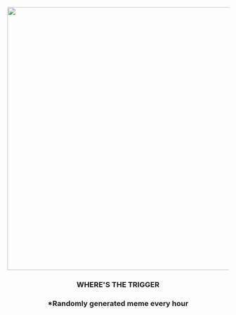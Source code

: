 <p align="center">
        <img src="https://i.redd.it/u78pucu78yi91.jpg" width="600" height="600">
        </p>
        <h3 align="center">WHERE'S THE TRIGGER</h3>
        <h3 align="center">*Randomly generated meme every hour</h3>
    